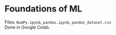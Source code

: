 # Foundations of ML
Files: `NumPy.ipynb`, `pandas.ipynb`, `pandas_dataset.csv`
<br>
Done in Google Colab.
